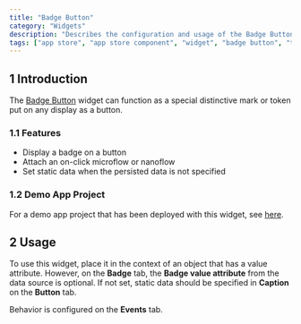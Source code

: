 ```yaml
---
title: "Badge Button"
category: "Widgets"
description: "Describes the configuration and usage of the Badge Button widget, which is available in the Mendix App Store."
tags: ["app store", "app store component", "widget", "badge button", "token", "platform support"]
---
```


## 1 Introduction

The [Badge Button](https://appstore.home.mendix.com/link/app/52705/) widget can function as a special distinctive mark or token put on any display as a button.

### 1.1 Features

* Display a badge on a button
* Attach an on-click microflow or nanoflow
* Set static data when the persisted data is not specified

### 1.2 Demo App Project

For a demo app project that has been deployed with this widget, see [here](https://badgebutton.mxapps.io/).

## 2 Usage

To use this widget, place it in the context of an object that has a value attribute. However, on the **Badge** tab, the **Badge value attribute** from the data source is optional. If not set, static data should be specified in **Caption** on the **Button** tab.

Behavior is configured on the **Events** tab.
